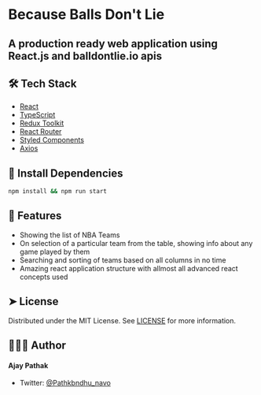 # Because Balls Don't Lie

## A production ready web application using React.js and balldontlie.io apis


## 🛠️ Tech Stack
- [React](https://reactjs.org/)
- [TypeScript](https://www.typescriptlang.org/)
- [Redux Toolkit](https://redux-toolkit.js.org/)
- [React Router](https://reactrouter.com/)    
- [Styled Components](https://styled-components.com/)
- [Axios](https://axios-http.com/)
## 🪩 Install Dependencies    
```bash
npm install && npm run start
```

## 🔫 Features    
- Showing the list of NBA Teams
- On selection of a particular team from the table, showing info about any game played by them
- Searching and sorting of teams based on all columns in no time
- Amazing react application structure with allmost all advanced react concepts used
        
## ➤ License
Distributed under the MIT License. See [LICENSE]() for more information.
        

## 🧑🏽‍💻 Author

#### Ajay Pathak

- Twitter: [@Pathkbndhu_navo](https://twitter.com/Pathkbndhu_navo)
